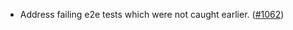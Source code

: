 - Address failing e2e tests which were not caught earlier.
  ([#1062](https://github.com/anoma/namada/pull/1062))